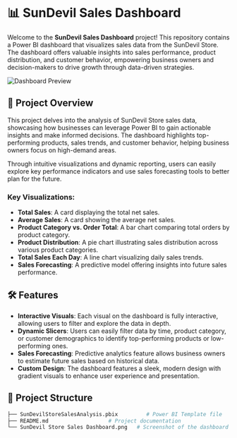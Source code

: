 # 📊 SunDevil Sales Dashboard

Welcome to the **SunDevil Sales Dashboard** project! This repository contains a Power BI dashboard that visualizes sales data from the SunDevil Store. The dashboard offers valuable insights into sales performance, product distribution, and customer behavior, empowering business owners and decision-makers to drive growth through data-driven strategies.

![Dashboard Preview](https://github.com/VenkataSaiPradeep/SunDevil-Store-Sales-Dashboard/blob/main/SunDevil%20Store%20Dashboard.png)

## 🚀 Project Overview

This project delves into the analysis of SunDevil Store sales data, showcasing how businesses can leverage Power BI to gain actionable insights and make informed decisions. The dashboard highlights top-performing products, sales trends, and customer behavior, helping business owners focus on high-demand areas.

Through intuitive visualizations and dynamic reporting, users can easily explore key performance indicators and use sales forecasting tools to better plan for the future.

### Key Visualizations:

- **Total Sales**: A card displaying the total net sales.
- **Average Sales**: A card showing the average net sales.
- **Product Category vs. Order Total**: A bar chart comparing total orders by product category.
- **Product Distribution**: A pie chart illustrating sales distribution across various product categories.
- **Total Sales Each Day**: A line chart visualizing daily sales trends.
- **Sales Forecasting**: A predictive model offering insights into future sales performance.

## 🛠 Features

- **Interactive Visuals**: Each visual on the dashboard is fully interactive, allowing users to filter and explore the data in depth.
- **Dynamic Slicers**: Users can easily filter data by time, product category, or customer demographics to identify top-performing products or low-performing ones.
- **Sales Forecasting**: Predictive analytics feature allows business owners to estimate future sales based on historical data.
- **Custom Design**: The dashboard features a sleek, modern design with gradient visuals to enhance user experience and presentation.

## 📂 Project Structure

```bash
├── SunDevilStoreSalesAnalysis.pbix         # Power BI Template file
├── README.md                   # Project documentation
└── SunDevil Store Sales Dashboard.png   # Screenshot of the dashboard
